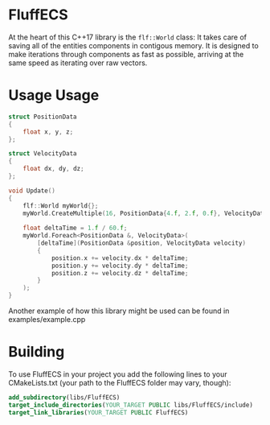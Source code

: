 # FluffECS

At the heart of this C++17 library is the `flf::World` class: It takes care of saving all of the entities components in contigous memory. It is designed to make iterations through components as fast as possible, arriving at the same speed as iterating over raw vectors.

# Usage Usage
```c++
struct PositionData
{
    float x, y, z;
};

struct VelocityData
{
    float dx, dy, dz;
};

void Update()
{
    flf::World myWorld{};
    myWorld.CreateMultiple(16, PositionData{4.f, 2.f, 0.f}, VelocityData{1.f, 0, 0});
    
    float deltaTime = 1.f / 60.f;
    myWorld.Foreach<PositionData &, VelocityData>(
        [deltaTime](PositionData &position, VelocityData velocity)
        {
            position.x += velocity.dx * deltaTime;
            position.y += velocity.dy * deltaTime;
            position.z += velocity.dz * deltaTime;
        }
    );
}
```
Another example of how this library might be used can be found in examples/example.cpp

# Building
To use FluffECS in your project you add the following lines to your CMakeLists.txt (your path to the FluffECS folder may vary, though):
```cmake
add_subdirectory(libs/FluffECS)
target_include_directories(YOUR_TARGET PUBLIC libs/FluffECS/include)
target_link_libraries(YOUR_TARGET PUBLIC FluffECS)
```

